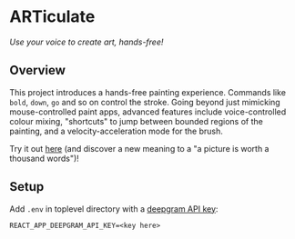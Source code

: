 # ARTiculate
*Use your voice to create art, hands-free!*

## Overview
This project introduces a hands-free painting experience. Commands like `bold`, `down`, `go` and so on control the stroke. Going beyond just mimicking mouse-controlled paint apps, advanced features include voice-controlled colour mixing, "shortcuts" to jump between bounded regions of the painting, and a velocity-acceleration mode for the brush.

Try it out [here](art-iculate.tech) (and discover a new meaning to a "a picture is worth a thousand words")!

## Setup
Add `.env` in toplevel directory with a [deepgram API key](https://console.deepgram.com/signup):
```
REACT_APP_DEEPGRAM_API_KEY=<key here>
```
